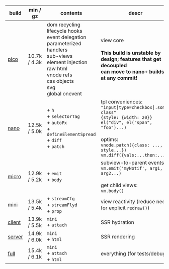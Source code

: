 | build       | min / gz     | contents                                                                                                                                                                           | descr                                                                                                                                                                                                            |
| ----------- | ------------ | ---------------------------------------------------------------------------------------------------------------------------------------------------------------------------------- | ---------------------------------------------------------------------------------------------------------------------------------------------------------------------------------------------------------------- |
| [pico][1]   | 10.7k / 4.3k | dom recycling<br>lifecycle hooks<br>event delegation<br>parameterized handlers<br>sub-views<br>element injection<br>raw html<br>vnode refs<br>css objects<br>svg<br>global onevent | view core<br><br>**This build is unstable by design; features that get decoupled<br>can move to nano+ builds at any commit!**                                                                                    |
| [nano][2]   | 12.5k / 5.0k | + `h`<br>+ `selectorTag`<br>+ `autoPx`<br>+ `defineElementSpread`<br>+ `diff`<br>+ `patch`<br>                                                                                     | tpl conveniences:<br>`"input[type=checkbox].some-class"`<br>`{style: {width: 20}}`<br>`el("div", el("span", "foo")...)`<br><br>optims:<br>`vnode.patch({class: ..., style...})`<br>`vm.diff({vals:...then:...})` |
| [micro][3]  | 12.9k / 5.2k | + `emit`<br> + `body`<br>                                                                                                                                                          | subview-to-parent events:<br>`vm.emit('myNotif', arg1, arg2...)`<br><br>get child views:<br>`vm.body()`                                                                                                          |
| [mini][4]   | 13.5k / 5.4k | + `streamCfg`<br> + `streamFlyd`<br> + `prop`<br>                                                                                                                                  | view reactivity (reduce need for explicit `redraw()`)                                                                                                                                                            |
| [client][5] | 13.9k / 5.5k | `mini`<br> + `attach`<br>                                                                                                                                                          | SSR hydration                                                                                                                                                                                                    |
| [server][6] | 14.9k / 6.0k | `mini`<br> + `html`<br>                                                                                                                                                            | SSR rendering                                                                                                                                                                                                    |
| [full][7]   | 15.4k / 6.1k | `mini`<br> + `attach`<br> + `html`<br>                                                                                                                                             | everything (for tests/debug)                                                                                                                                                                                     |

[1]: https://github.com/leeoniya/domvm/blob/2.x-stable/dist/pico/domvm.pico.min.js
[2]: https://github.com/leeoniya/domvm/blob/2.x-stable/dist/nano/domvm.nano.min.js
[3]: https://github.com/leeoniya/domvm/blob/2.x-stable/dist/micro/domvm.micro.min.js
[4]: https://github.com/leeoniya/domvm/blob/2.x-stable/dist/mini/domvm.mini.min.js
[5]: https://github.com/leeoniya/domvm/blob/2.x-stable/dist/client/domvm.client.min.js
[6]: https://github.com/leeoniya/domvm/blob/2.x-stable/dist/server/domvm.server.min.js
[7]: https://github.com/leeoniya/domvm/blob/2.x-stable/dist/full/domvm.full.min.js